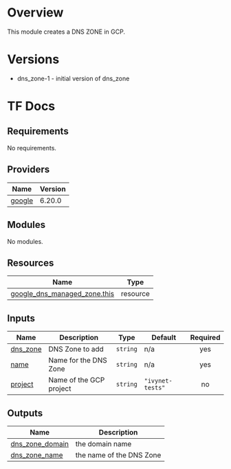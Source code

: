 # Overview

This module creates a DNS ZONE in GCP.

# Versions
- dns_zone-1 - initial version of dns_zone

# TF Docs
<!-- BEGIN_TF_DOCS -->
## Requirements

No requirements.

## Providers

| Name | Version |
|------|---------|
| <a name="provider_google"></a> [google](#provider\_google) | 6.20.0 |

## Modules

No modules.

## Resources

| Name | Type |
|------|------|
| [google_dns_managed_zone.this](https://registry.terraform.io/providers/hashicorp/google/latest/docs/resources/dns_managed_zone) | resource |

## Inputs

| Name | Description | Type | Default | Required |
|------|-------------|------|---------|:--------:|
| <a name="input_dns_zone"></a> [dns\_zone](#input\_dns\_zone) | DNS Zone to add | `string` | n/a | yes |
| <a name="input_name"></a> [name](#input\_name) | Name for the DNS Zone | `string` | n/a | yes |
| <a name="input_project"></a> [project](#input\_project) | Name of the GCP project | `string` | `"ivynet-tests"` | no |

## Outputs

| Name | Description |
|------|-------------|
| <a name="output_dns_zone_domain"></a> [dns\_zone\_domain](#output\_dns\_zone\_domain) | the domain name |
| <a name="output_dns_zone_name"></a> [dns\_zone\_name](#output\_dns\_zone\_name) | the name of the DNS Zone |
<!-- END_TF_DOCS -->
